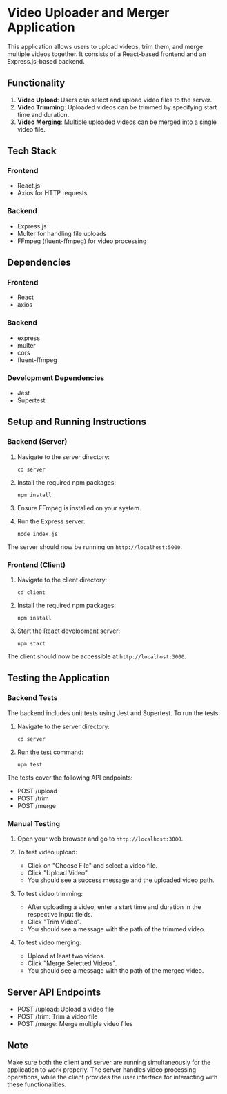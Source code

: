 # Video Uploader and Merger Application

This application allows users to upload videos, trim them, and merge multiple videos together. It consists of a React-based frontend and an Express.js-based backend.

## Functionality

1. **Video Upload**: Users can select and upload video files to the server.
2. **Video Trimming**: Uploaded videos can be trimmed by specifying start time and duration.
3. **Video Merging**: Multiple uploaded videos can be merged into a single video file.

## Tech Stack

### Frontend
- React.js
- Axios for HTTP requests

### Backend
- Express.js
- Multer for handling file uploads
- FFmpeg (fluent-ffmpeg) for video processing

## Dependencies

### Frontend
- React
- axios

### Backend
- express
- multer
- cors
- fluent-ffmpeg

### Development Dependencies
- Jest
- Supertest

## Setup and Running Instructions

### Backend (Server)

1. Navigate to the server directory:
   ```
   cd server
   ```

2. Install the required npm packages:
   ```
   npm install
   ```

3. Ensure FFmpeg is installed on your system.

4. Run the Express server:
   ```
   node index.js
   ```

The server should now be running on `http://localhost:5000`.

### Frontend (Client)

1. Navigate to the client directory:
   ```
   cd client
   ```

2. Install the required npm packages:
   ```
   npm install
   ```

3. Start the React development server:
   ```
   npm start
   ```

The client should now be accessible at `http://localhost:3000`.

## Testing the Application

### Backend Tests

The backend includes unit tests using Jest and Supertest. To run the tests:

1. Navigate to the server directory:
   ```
   cd server
   ```

2. Run the test command:
   ```
   npm test
   ```

The tests cover the following API endpoints:
- POST /upload
- POST /trim
- POST /merge

### Manual Testing

1. Open your web browser and go to `http://localhost:3000`.

2. To test video upload:
   - Click on "Choose File" and select a video file.
   - Click "Upload Video".
   - You should see a success message and the uploaded video path.

3. To test video trimming:
   - After uploading a video, enter a start time and duration in the respective input fields.
   - Click "Trim Video".
   - You should see a message with the path of the trimmed video.

4. To test video merging:
   - Upload at least two videos.
   - Click "Merge Selected Videos".
   - You should see a message with the path of the merged video.

## Server API Endpoints

- POST /upload: Upload a video file
- POST /trim: Trim a video file
- POST /merge: Merge multiple video files

## Note

Make sure both the client and server are running simultaneously for the application to work properly. The server handles video processing operations, while the client provides the user interface for interacting with these functionalities.

